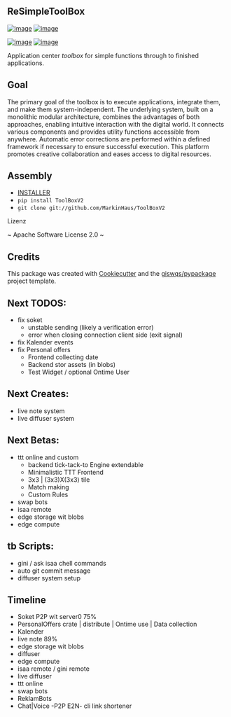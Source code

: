 ## ReSimpleToolBox

[![image](https://img.shields.io/pypi/v/ToolBoxV2.svg)](https://pypi.python.org/pypi/ToolBoxV2)
[![image](https://img.shields.io/conda/vn/conda-forge/ToolBoxV2.svg)](https://anaconda.org/conda-forge/ToolBoxV2)

[![image](https://pyup.io/repos/github/MarkinHaus/ToolBoxV2/shield.svg)](https://pyup.io/repos/github/MarkinHaus/ToolBoxV2)
[![image](https://img.shields.io/badge/Donate-Buy%20me%20a%20coffee-yellowgreen.svg)](https://pyup.io/repos/github/MarkinHaus/ToolBoxV2)

Application center *toolbox* for simple functions through to finished applications.

## Goal
The primary goal of the toolbox is to execute applications, integrate them, and make them system-independent.
The underlying system, built on a monolithic modular architecture, combines the advantages of both approaches,
enabling intuitive interaction with the digital world. It connects various components and provides utility functions accessible from anywhere.
Automatic error corrections are performed within a defined framework if necessary to ensure successful execution.
This platform promotes creative collaboration and eases access to digital resources.

## Assembly
- [INSTALLER](https://simplecore.app/web/core0/Installer.html)
- `
    pip install ToolBoxV2
`
- `
    git clone git://github.com/MarkinHaus/ToolBoxV2
`

Lizenz

~ Apache Software License 2.0 ~

## Credits

This package was created with [Cookiecutter](https://github.com/cookiecutter/cookiecutter) and
the [giswqs/pypackage](https://github.com/giswqs/pypackage) project template.


## Next TODOS:
 - fix soket
   - unstable sending (likely a verification error)
   - error when closing connection client side (exit signal)
 - fix Kalender events
 - fix Personal offers
    - Frontend collecting date
    - Backend stor assets (in blobs)
    - Test Widget / optional Ontime User

## Next Creates:
 - live note system
 - live diffuser system

## Next Betas:
 - ttt online and custom
    - backend tick-tack-to Engine extendable
    - Minimalistic TTT Frontend
    - 3x3 | (3x3)X(3x3) tile
    - Match making
    - Custom Rules
 - swap bots
 - isaa remote
 - edge storage wit blobs
 - edge compute

## tb Scripts:
 - gini / ask isaa chell commands
 - auto git commit message
 - diffuser system setup

## Timeline
 - Soket P2P wit server0 75%
 - PersonalOffers crate | distribute | Ontime use | Data collection
 - Kalender
 - live note 89%
 - edge storage wit blobs
 - diffuser
 - edge compute
 - isaa remote / gini remote
 - live diffuser
 - ttt online
 - swap bots
 - ReklamBots
 - Chat|Voice -P2P E2N- cli
 link shortener
